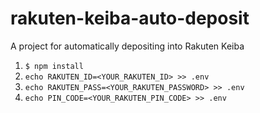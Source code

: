 # rakuten-keiba-auto-deposit

A project for automatically depositing into Rakuten Keiba

1. `$ npm install`
1. `echo RAKUTEN_ID=<YOUR_RAKUTEN_ID> >> .env`
1. `echo RAKUTEN_PASS=<YOUR_RAKUTEN_PASSWORD> >> .env`
1. `echo PIN_CODE=<YOUR_RAKUTEN_PIN_CODE> >> .env`
